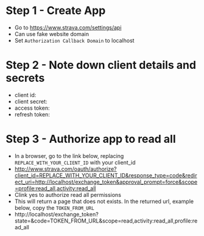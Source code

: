 # Step 1 - Create App
- Go to https://www.strava.com/settings/api
- Can use fake website domain
- Set `Authorization Callback Domain` to localhost

# Step 2 - Note down client details and secrets
- client id: 
- client secret: 
- access token: 
- refresh token: 

# Step 3 - Authorize app to read all 
- In a browser, go to the link below, replacing `REPLACE_WITH_YOUR_CLIENT_ID` with your client_id
- http://www.strava.com/oauth/authorize?client_id=REPLACE_WITH_YOUR_CLIENT_ID&response_type=code&redirect_uri=http://localhost/exchange_token&approval_prompt=force&scope=profile:read_all,activity:read_all
- Clink yes to authorize read all permissions
- This will return a page that does not exists. In the returned url, example below, copy the `TOKEN_FROM_URL`
- http://localhost/exchange_token?state=&code=TOKEN_FROM_URL&scope=read,activity:read_all,profile:read_all
